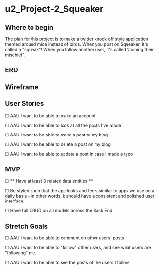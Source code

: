 # u2_Project-2_Squeaker

## Where to begin
The plan for this project is to make a twitter knock off style application themed around mice instead of birds. When you post on Squeaker, it's called a "squeak"! When you follow another user, it's called "Joining their mischief".

## ERD

## Wireframe

## User Stories
☐ AAU I want to be able to make an account

☐ AAU I want to be able to look at all the posts I've made

☐ AAU I want to be able to make a post to my blog

☐ AAU I want to be able to delete a post on my blog

☐ AAU I want to be able to update a post in case I made a typo

## MVP
☐ ** Have at least 3 related data entities **

☐ Be styled such that the app looks and feels similar to apps we use on a daily basis - in other words, it should have a consistent and polished user interface.

☐ Have full CRUD on all models across the Back End

## Stretch Goals
☐ AAU I want to be able to comment on other users' posts

☐ AAU I want to be able to "follow" other users, and see what users are "following" me.

☐ AAU I want to be able to see the posts of the users I follow
